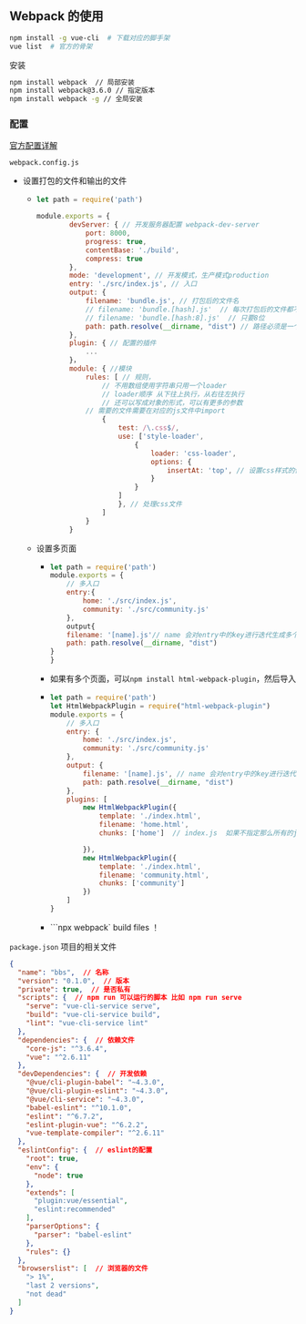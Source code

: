 ## Webpack 的使用

```bash
npm install -g vue-cli  # 下载对应的脚手架
vue list  # 官方的骨架
```



安装

```bash
npm install webpack  // 局部安装
npm install webpack@3.6.0 // 指定版本
npm install webpack -g // 全局安装
```



###  配置

[官方配置详解]( https://webpack.docschina.org/concepts/ )

`webpack.config.js`

- 设置打包的文件和输出的文件

  - ```js
    let path = require('path')
    
    module.exports = {
            devServer: { // 开发服务器配置 webpack-dev-server
                port: 8000,
                progress: true,
                contentBase: './build',
                compress: true
            },
            mode: 'development', // 开发模式，生产模式production
            entry: './src/index.js', // 入口
            output: {
                filename: 'bundle.js', // 打包后的文件名
                // filename: 'bundle.[hash].js'  // 每次打包后的文件都不同，避免缓存造成的无法更新
                // filename: 'bundle.[hash:8].js'  // 只要8位
                path: path.resolve(__dirname, "dist") // 路径必须是一个绝对路径
            },
            plugin: { // 配置的插件
                ...
            }，
            module: { //模块
                rules: [ // 规则，
                    // 不用数组使用字符串只用一个loader
                    // loader顺序 从下往上执行，从右往左执行
                    // 还可以写成对象的形式，可以有更多的参数
                // 需要的文件需要在对应的js文件中import
                    {
                        test: /\.css$/,
                        use: ['style-loader',
                            {
                                loader: 'css-loader',
                                options: {
                                    insertAt: 'top', // 设置css样式的位置
                                }
                            }
                        ]
                        }, // 处理css文件
                    ]
                }
            }
    ```

  - 设置多页面

    - ```js
      let path = require('path')
      module.exports = {
          // 多入口
          entry:{
              home: './src/index.js',
              community: './src/community.js'
          },
          output{
          filename: '[name].js'// name 会对entry中的key进行迭代生成多个文件
          path: path.resolve(__dirname, "dist")
      }
      }
      ```

    - 如果有多个页面，可以`npm install html-webpack-plugin`，然后导入

    - ```javascript
      let path = require('path')
      let HtmlWebpackPlugin = require("html-webpack-plugin")
      module.exports = {
          // 多入口
          entry: {
              home: './src/index.js',
              community: './src/community.js'
          },
          output: {
              filename: '[name].js', // name 会对entry中的key进行迭代生成多个文件
              path: path.resolve(__dirname, "dist")
          },
          plugins: [
              new HtmlWebpackPlugin({
                  template: './index.html',
                  filename: 'home.html',
                  chunks: ['home']  // index.js  如果不指定那么所有的js文件都会加载过去
      
              }),
              new HtmlWebpackPlugin({
                  template: './index.html',
                  filename: 'community.html', 
                  chunks: ['community']
              })
          ]
      }
      ```

    - ```npx webpack` build files ！

`package.json`  项目的相关文件

```json
{
  "name": "bbs",  // 名称
  "version": "0.1.0",  // 版本
  "private": true,  // 是否私有
  "scripts": {  // npm run 可以运行的脚本 比如 npm run serve
    "serve": "vue-cli-service serve",
    "build": "vue-cli-service build",
    "lint": "vue-cli-service lint"
  },
  "dependencies": {  // 依赖文件
    "core-js": "^3.6.4",
    "vue": "^2.6.11"
  },
  "devDependencies": {  // 开发依赖
    "@vue/cli-plugin-babel": "~4.3.0",
    "@vue/cli-plugin-eslint": "~4.3.0",
    "@vue/cli-service": "~4.3.0",
    "babel-eslint": "^10.1.0",
    "eslint": "^6.7.2",
    "eslint-plugin-vue": "^6.2.2",
    "vue-template-compiler": "^2.6.11"
  },
  "eslintConfig": {  // eslint的配置
    "root": true,
    "env": {
      "node": true
    },
    "extends": [
      "plugin:vue/essential",
      "eslint:recommended"
    ],
    "parserOptions": {
      "parser": "babel-eslint"
    },
    "rules": {}
  },
  "browserslist": [  // 浏览器的文件
    "> 1%",
    "last 2 versions",
    "not dead"
  ]
}

```







